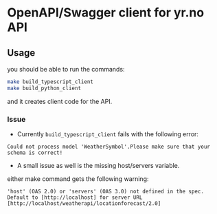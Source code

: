 # OpenAPI/Swagger client for yr.no API

## Usage
you should be able to run the commands: 
```bash
make build_typescript_client
make build_python_client
```
and it creates client code for the API.

### Issue
- Currently `build_typescript_client` fails with the following error:
```
Could not process model 'WeatherSymbol'.Please make sure that your schema is correct!
```

- A small issue as well is the missing host/servers variable.

either make command gets the following warning:
```
'host' (OAS 2.0) or 'servers' (OAS 3.0) not defined in the spec. Default to [http://localhost] for server URL [http://localhost/weatherapi/locationforecast/2.0]
```
